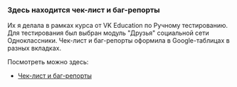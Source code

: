 ### Здесь находится чек-лист и баг-репорты
Их я делала в рамках курса от VK Education по Ручному тестированию. Для тестирования был выбран модуль "Друзья" социальной сети Одноклассники. Чек-лист и баг-репорты оформила в Google-таблицах в разных вкладках.

Посмотреть можно здесь:
- [Чек-лист и баг-репорты](https://docs.google.com/spreadsheets/d/1N0Dxq0U8mgXfR5UJVCkNMGirSP-e4se6bDa4A5Nw0YI/edit?usp=sharing)
